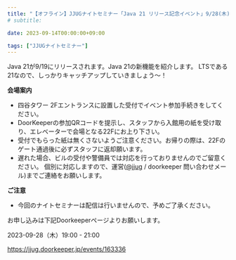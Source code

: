 ```yaml
---
title: "【オフライン】JJUGナイトセミナー「Java 21 リリース記念イベント」9/28(木) 開催"
# subtitle:

date: 2023-09-14T00:00:00+09:00

tags: ["JJUGナイトセミナー"]
---
```

Java 21が9/19にリリースされます。Java 21の新機能を紹介します。
LTSである21なので、しっかりキャッチアップしていきましょう～！

**会場案内**

- 四谷タワー 2Fエントランスに設置した受付でイベント参加手続きをしてください。
- DoorKeeperの参加QRコードを提示し、スタッフから入館用の紙を受け取り、エレベーターで会場となる22Fにお上り下さい。
- 受付でもらった紙は無くさないようご注意ください。お帰りの際は、22Fのゲート通過後に必ずスタッフに返却願います。
- 遅れた場合、ビルの受付や警備員では対応を行っておりませんのでご留意ください。
個別に対応しますので、運営([@jjug](https://twitter.com/jjug) / doorkeeper 問い合わせメール)までご連絡をお願いします。

**ご注意**

- 今回のナイトセミナーは配信は行いませんので、予めご了承ください。
  
お申し込みは下記Doorkeeperページよりお願いします。

2023-09-28（木）19:00 - 21:00

https://jjug.doorkeeper.jp/events/163336
